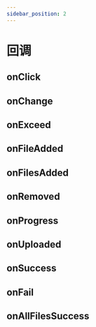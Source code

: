 ```yaml
---
sidebar_position: 2
---
```


# 回调

## onClick

## onChange

## onExceed

## onFileAdded

## onFilesAdded

## onRemoved

## onProgress

## onUploaded

## onSuccess

## onFail

## onAllFilesSuccess
